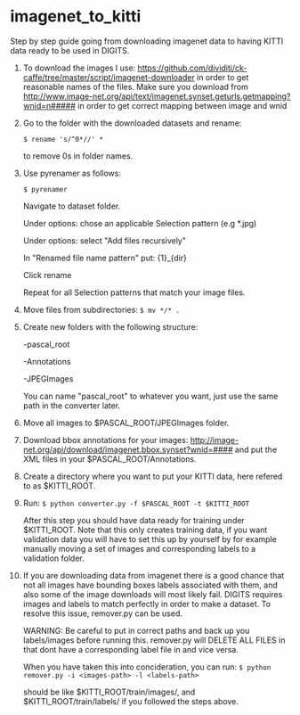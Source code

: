 # imagenet_to_kitti
Step by step guide going from downloading imagenet data to having KITTI data ready to be used 
in DIGITS.


1. To download the images I use: https://github.com/dividiti/ck-caffe/tree/master/script/imagenet-downloader 
   in order to get reasonable names of the files.
   Make sure you download from http://www.image-net.org/api/text/imagenet.synset.geturls.getmapping?wnid=n##### 
   in order to get correct mapping between image and wnid

2. Go to the folder with the downloaded datasets and rename: 
   
   `$ rename 's/^0*//' *` 

   to remove 0s in folder names. 
   
3. Use pyrenamer as follows: 
   
   `$ pyrenamer`
   
   Navigate to dataset folder.
   
   Under options: chose an applicable Selection pattern (e.g *.jpg)
   
   Under options: select "Add files recursively"
   
   In "Renamed file name pattern" put: {1}_{dir} 
   
   Click rename
   
   Repeat for all Selection patterns that match your image files.

4. Move files from subdirectories: 
   `$ mv */* .`

5. Create new folders with the following structure:
   
   -pascal_root
     
      -Annotations
     
      -JPEGImages

   You can name "pascal_root" to whatever you want, just use the same path in the converter later.

6. Move all images to  $PASCAL_ROOT/JPEGImages folder. 

7. Download bbox annotations for your images: http://image-net.org/api/download/imagenet.bbox.synset?wnid=####
   and put the XML files in your $PASCAL_ROOT/Annotations.

8. Create a directory where you want to put your KITTI data, here refered to as $KITTI_ROOT.

9. Run: `$ python converter.py -f $PASCAL_ROOT -t $KITTI_ROOT`

   After this step you should have data ready for training under $KITTI_ROOT. Note that this only creates training data,
   if you want validation data you will have to set this up by yourself by for example manually moving a set of images 
   and corresponding labels to a validation folder.

10. If you are downloading data from imagenet there is a good chance that not all images have bounding boxes labels
    associated with them, and also some of the image downloads will most likely fail. DIGITS requires images and labels
    to match perfectly in order to make a dataset. To resolve this issue, remover.py can be used.

    WARNING: Be careful to put in correct paths and back up you labels/images before running this.
             remover.py will DELETE ALL FILES in <images-path> that dont have a corresponding label file
	     in <labels-path> and vice versa.

    When you have taken this into concideration, you can run: 
    `$ python remover.py -i <images-path> -l <labels-path>`
    
    <images-path> should be like $KITTI_ROOT/train/images/, and <labels-path> $KITTI_ROOT/train/labels/ if you followed
    the steps above.

